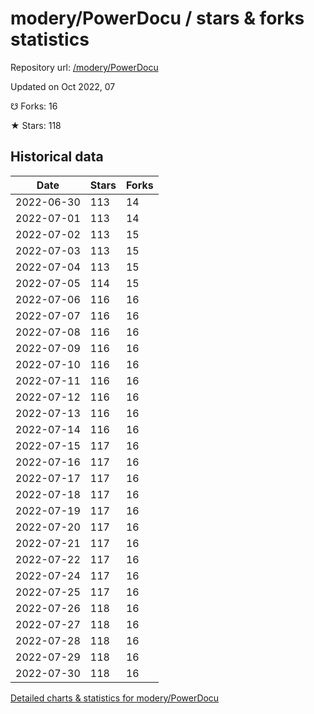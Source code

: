 # modery/PowerDocu / stars & forks statistics

Repository url: [/modery/PowerDocu](https://github.com/modery/PowerDocu)

Updated on Oct 2022, 07

☋ Forks: 16

★ Stars: 118

## Historical data
| Date | Stars | Forks |
|------|-------|-------|
| 2022-06-30 | 113 | 14 | 
| 2022-07-01 | 113 | 14 | 
| 2022-07-02 | 113 | 15 | 
| 2022-07-03 | 113 | 15 | 
| 2022-07-04 | 113 | 15 | 
| 2022-07-05 | 114 | 15 | 
| 2022-07-06 | 116 | 16 | 
| 2022-07-07 | 116 | 16 | 
| 2022-07-08 | 116 | 16 | 
| 2022-07-09 | 116 | 16 | 
| 2022-07-10 | 116 | 16 | 
| 2022-07-11 | 116 | 16 | 
| 2022-07-12 | 116 | 16 | 
| 2022-07-13 | 116 | 16 | 
| 2022-07-14 | 116 | 16 | 
| 2022-07-15 | 117 | 16 | 
| 2022-07-16 | 117 | 16 | 
| 2022-07-17 | 117 | 16 | 
| 2022-07-18 | 117 | 16 | 
| 2022-07-19 | 117 | 16 | 
| 2022-07-20 | 117 | 16 | 
| 2022-07-21 | 117 | 16 | 
| 2022-07-22 | 117 | 16 | 
| 2022-07-24 | 117 | 16 | 
| 2022-07-25 | 117 | 16 | 
| 2022-07-26 | 118 | 16 | 
| 2022-07-27 | 118 | 16 | 
| 2022-07-28 | 118 | 16 | 
| 2022-07-29 | 118 | 16 | 
| 2022-07-30 | 118 | 16 | 


[Detailed charts & statistics for modery/PowerDocu](https://reviewgithub.com/rep/modery/PowerDocu)

